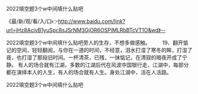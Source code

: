 2022填空题3个w中间填什么贴吧

《最/新/观/看/入/口👉http://www.baidu.com/link?url=jHz8AcivB1yuSpc8sJSrNM3GjOR6OSPiMLRbBTcVT1O&wd》--

2022填空题3个w中间填什么贴吧旁人的生存，不想多做感触。
　　19、翻开惦记的空间，轻轻翻阅，与你在一道的时间，不经意，泪水打湿了寒冬的眸，打湿了夜，也打湿了那段旧时间。一杯清茶，已残，一抹惦记，在清寂的暗夜开成了宁静。
有人的场合就有江湖，多数的江湖后代在风波中国银行走，江湖中，每部分都在演绎本人的人生，有人的场合就有人生。身处江湖中，活在人活路。





2022填空题3个w中间填什么贴吧
